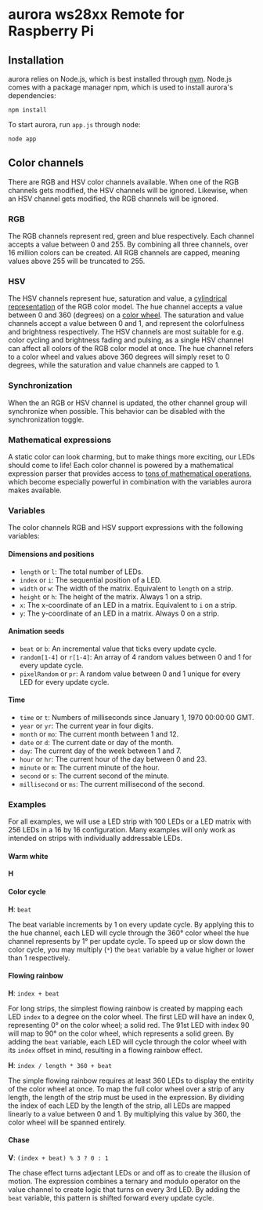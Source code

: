 # aurora ws28xx Remote for Raspberry Pi

## Installation
aurora relies on Node.js, which is best installed through [nvm](https://github.com/creationix/nvm). Node.js comes with a package manager npm, which is used to install aurora's dependencies:

`npm install`

To start aurora, run `app.js` through node:

`node app`

## Color channels
There are RGB and HSV color channels available. When one of the RGB channels gets modified, the HSV channels will be ignored. Likewise, when an HSV channel gets modified, the RGB channels will be ignored.

### RGB
The RGB channels represent red, green and blue respectively. Each channel accepts a value between 0 and 255. By combining all three channels, over 16 million colors can be created. All RGB channels are capped, meaning values above 255 will be truncated to 255.

### HSV
The HSV channels represent hue, saturation and value, a [cylindrical representation](http://i.imgur.com/iYzgRRI.png) of the RGB color model. The hue channel accepts a value between 0 and 360 (degrees) on a [color wheel](http://i.imgur.com/5UpyIGh.png). The saturation and value channels accept a value between 0 and 1, and represent the colorfulness and brightness respectively. The HSV channels are most suitable for e.g. color cycling and brightness fading and pulsing, as a single HSV channel can affect all colors of the RGB color model at once. The hue channel refers to a color wheel and values above 360 degrees will simply reset to 0 degrees, while the saturation and value channels are capped to 1.

### Synchronization
When the an RGB or HSV channel is updated, the other channel group will synchronize when possible. This behavior can be disabled with the synchronization toggle.

### Mathematical expressions
A static color can look charming, but to make things more exciting, our LEDs should come to life! Each color channel is powered by a mathematical expression parser that provides access to [tons of mathematical operations](http://mathjs.org/docs/expressions/syntax.html), which become especially powerful in combination with the variables aurora makes available.

### Variables
The color channels RGB and HSV support expressions with the following variables:

#### Dimensions and positions
* `length` or `l`: The total number of LEDs.
* `index` or `i`: The sequential position of a LED.
* `width` or `w`: The width of the matrix. Equivalent to `length` on a strip.
* `height` or `h`: The height of the matrix. Always 1 on a strip.
* `x`: The x-coordinate of an LED in a matrix. Equivalent to `i` on a strip.
* `y`: The y-coordinate of an LED in a matrix. Always 0 on a strip.

#### Animation seeds
* `beat` or `b`: An incremental value that ticks every update cycle.
* `random[1-4]` or `r[1-4]`: An array of 4 random values between 0 and 1 for every update cycle.
* `pixelRandom` or `pr`: A random value between 0 and 1 unique for every LED for every update cycle.

#### Time
* `time` or `t`: Numbers of milliseconds since January 1, 1970 00:00:00 GMT.
* `year` or `yr`: The current year in four digits.
* `month` or `mo`: The current month between 1 and 12.
* `date` or `d`: The current date or day of the month.
* `day`: The current day of the week between 1 and 7.
* `hour` or `hr`: The current hour of the day between 0 and 23.
* `minute` or `m`: The current minute of the hour.
* `second` or `s`: The current second of the minute.
* `millisecond` or `ms`: The current millisecond of the second.

### Examples
For all examples, we will use a LED strip with 100 LEDs or a LED matrix with 256 LEDs in a 16 by 16 configuration. Many examples will only work as intended on strips with individually addressable LEDs.

#### Warm white

**H**

#### Color cycle

**H**: `beat`

The beat variable increments by 1 on every update cycle. By applying this to the hue channel, each LED will cycle through the 360° color wheel the hue channel represents by 1° per update cycle. To speed up or slow down the color cycle, you may multiply (`*`) the `beat` variable by a value higher or lower than 1 respectively.

#### Flowing rainbow

**H**: `index + beat`

For long strips, the simplest flowing rainbow is created by mapping each LED `index` to a degree on the color wheel. The first LED will have an index 0, representing 0° on the color wheel; a solid red. The 91st LED with index 90 will map to 90° on the color wheel, which represents a solid green. By adding the `beat` variable, each LED will cycle through the color wheel with its `index` offset in mind, resulting in a flowing rainbow effect.

**H**: `index / length * 360 + beat`

The simple flowing rainbow requires at least 360 LEDs to display the entirity of the color wheel at once. To map the full color wheel over a strip of any length, the length of the strip must be used in the expression. By dividing the index of each LED by the length of the strip, all LEDs are mapped linearly to a value between 0 and 1. By multiplying this value by 360, the color wheel will be spanned entirely.

#### Chase

**V**: `(index + beat) % 3 ? 0 : 1`

The chase effect turns adjectant LEDs or and off as to create the illusion of motion. The expression combines a ternary and modulo operator on the value channel to create logic that turns on every 3rd LED. By adding the `beat` variable, this pattern is shifted forward every update cycle.
